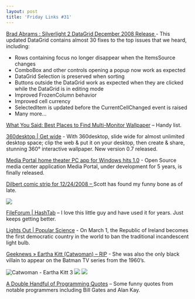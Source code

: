 ```yaml
---
layout: post  
title: 'Friday Links #31'
---
```

[Brad Abrams : Silverlight 2 DataGrid December 2008 Release ](http://blogs.msdn.com/brada/archive/2008/12/19/silverlight-2-datagrid-december-2008-release.aspx)- This updated DataGrid contains almost 30 fixes to the top issues that we heard, including:

  * Rows containing focus no longer disappear when the ItemsSource changes 
  * ComboBox and other controls opening a popup now work as expected 
  * DataGrid Selection is preserved when sorting 
  * Buttons outside the DataGrid work as expected when they are clicked while the DataGrid is in editing mode 
  * Improved FrozenColumn behavior 
  * Improved cell currency 
  * SelectedItem is updated before the CurrentCellChanged event is raised 
  * Many more... 

[What You Said: Best Places to Find Multi-Monitor Wallpaper](http://lifehacker.com/5114997/best-places-to-find-multi+monitor-wallpaper) – Handy list.

[360desktop | Get wide](http://www.360desktop.com/) - With 360desktop, slide wide for almost unlimited desktop space; clip the web & put it on your desktop, then create & share, stunning 360° interactive wallpaper. New version 0.7 released.

[Media Portal home theater PC app for Windows hits 1.0](http://www.downloadsquad.com/2008/12/24/media-portal-home-theater-pc-app-for-windows-hits-1-0/) - Open Source media center application Media Portal, under development for 5 years, is finally released.

[Dilbert comic strip for 12/24/2008 – ](http://dilbert.com/strips/comic/2008-12-24/)Scott has found my funny bone as of late.

![](http://dilbert.com/dyn/str_strip/000000000/00000000/0000000/000000/30000/6000/500/36591/36591.strip.gif)

[FileForum | HashTab](http://fileforum.betanews.com/detail/HashTab/1096345722/1) – I love this little guy and have used it for years. Just keeps getting better.

[Lights Out | Popular Science](http://www.popsci.com/environment/article/2008-12/lights-out) - On March 1, the Republic of Ireland becomes the first democratic country in the world to ban the traditional incandescent light bulb.

[Geeknews » Eartha Kitt (Catwoman) – RIP](http://www.geeknews.net/2008/12/25/eartha-kitt-catwoman-rip) - She was also the only black villain to appear on the Batman TV series from the 1960’s.

![Catwoman - Eartha Kitt 3](http://www.geeknews.net/images/2008/12/catwoman-eartha-kitt-3.jpg) ![](http://image.examiner.com/images/blog/wysiwyg/image/aaaeartha.jpg) ![](http://english.chosun.com/media/photo/news/200812/200812260021_00.jpg)

[A Double Handful of Programming Quotes](http://www.hackification.com/2008/12/23/a-double-handful-of-programming-quotes/) – Some funny quotes from notable programmers including Bill Gates and Alan Kay.
